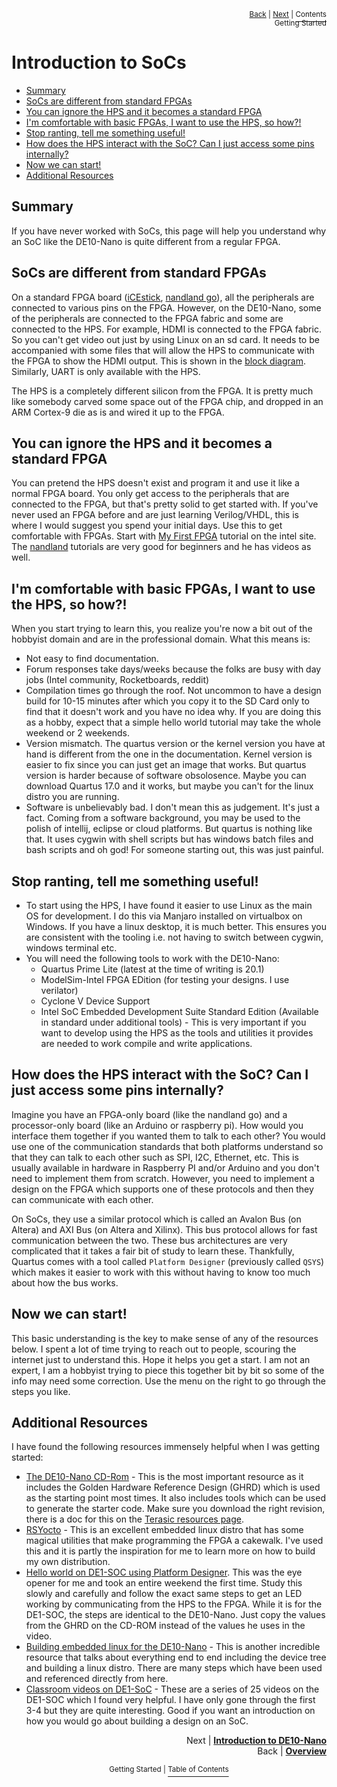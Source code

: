 <p align="right"><sup><a href="../README.md#getting-started">Back</a> | <a href="Introduction-to-DE10-Nano.md">Next</a> | </sup><a href="../README.md#getting-started"><sup>Contents</sup></a>
<br/>
<sup>Getting Started</sup></p>

# Introduction to SoCs

<!-- START doctoc generated TOC please keep comment here to allow auto update -->
<!-- DON'T EDIT THIS SECTION, INSTEAD RE-RUN doctoc TO UPDATE -->

- [Summary](#summary)
- [SoCs are different from standard FPGAs](#socs-are-different-from-standard-fpgas)
- [You can ignore the HPS and it becomes a standard FPGA](#you-can-ignore-the-hps-and-it-becomes-a-standard-fpga)
- [I'm comfortable with basic FPGAs, I want to use the HPS, so how?!](#im-comfortable-with-basic-fpgas-i-want-to-use-the-hps-so-how)
- [Stop ranting, tell me something useful!](#stop-ranting-tell-me-something-useful)
- [How does the HPS interact with the SoC? Can I just access some pins internally?](#how-does-the-hps-interact-with-the-soc-can-i-just-access-some-pins-internally)
- [Now we can start!](#now-we-can-start)
- [Additional Resources](#additional-resources)

<!-- END doctoc generated TOC please keep comment here to allow auto update -->

## Summary

If you have never worked with SoCs, this page will help you understand why an SoC like the DE10-Nano is quite different from a regular FPGA.

## SoCs are different from standard FPGAs

On a standard FPGA board ([iCEstick](https://www.latticesemi.com/icestick), [nandland go](https://www.nandland.com/goboard/introduction.html)), all the peripherals are connected to various pins on the FPGA. However, on the DE10-Nano, some of the peripherals are connected to the FPGA fabric and some are connected to the HPS. For example, HDMI is connected to the FPGA fabric. So you can't get video out just by using Linux on an sd card. It needs to be accompanied with some files that will allow the HPS to communicate with the FPGA to show the HDMI output. This is shown in the [block diagram](https://software.intel.com/content/www/us/en/develop/articles/de10-nano-board-schematic.html). Similarly, UART is only available with the HPS.

The HPS is a completely different silicon from the FPGA. It is pretty much like somebody carved some space out of the FPGA chip, and dropped in an ARM Cortex-9 die as is and wired it up to the FPGA.

## You can ignore the HPS and it becomes a standard FPGA

You can pretend the HPS doesn't exist and program it and use it like a normal FPGA board. You only get access to the peripherals that are connected to the FPGA, but that's pretty solid to get started with. If you've never used an FPGA before and are just learning Verilog/VHDL, this is where I would suggest you spend your initial days. Use this to get comfortable with FPGAs. Start with [My First FPGA](https://software.intel.com/content/www/us/en/develop/articles/terasic-de10-nano-get-started-guide.html) tutorial on the intel site. The [nandland](https://www.nandland.com/articles/fpga-101-fpgas-for-beginners.html) tutorials are very good for beginners and he has videos as well.

## I'm comfortable with basic FPGAs, I want to use the HPS, so how?!

When you start trying to learn this, you realize you're now a bit out of the hobbyist domain and are in the professional domain. What this means is:

- Not easy to find documentation.
- Forum responses take days/weeks because the folks are busy with day jobs (Intel community, Rocketboards, reddit)
- Compilation times go through the roof. Not uncommon to have a design build for 10-15 minutes after which you copy it to the SD Card only to find that it doesn't work and you have no idea why. If you are doing this as a hobby, expect that a simple hello world tutorial may take the whole weekend or 2 weekends.
- Version mismatch. The quartus version or the kernel version you have at hand is different from the one in the documentation. Kernel version is easier to fix since you can just get an image that works. But quartus version is harder because of software obsolosence. Maybe you can download Quartus 17.0 and it works, but maybe you can't for the linux distro you are running.
- Software is unbelievably bad. I don't mean this as judgement. It's just a fact. Coming from a software background, you may be used to the polish of intellij, eclipse or cloud platforms. But quartus is nothing like that. It uses cygwin with shell scripts but has windows batch files and bash scripts and oh god! For someone starting out, this was just painful.

## Stop ranting, tell me something useful!

- To start using the HPS, I have found it easier to use Linux as the main OS for development. I do this via Manjaro installed on virtualbox on Windows. If you have a linux desktop, it is much better. This ensures you are consistent with the tooling i.e. not having to switch between cygwin, windows terminal etc.
- You will need the following tools to work with the DE10-Nano:
  - Quartus Prime Lite (latest at the time of writing is 20.1)
  - ModelSim-Intel FPGA EDition (for testing your designs. I use verilator)
  - Cyclone V Device Support
  - Intel SoC Embedded Development Suite Standard Edition (Available in standard under additional tools) - This is very important if you want to develop using the HPS as the tools and utilities it provides are needed to work compile and write applications.

## How does the HPS interact with the SoC? Can I just access some pins internally?

Imagine you have an FPGA-only board (like the nandland go) and a processor-only board (like an Arduino or raspberry pi). How would you interface them together if you wanted them to talk to each other? You would use one of the communication standards that both platforms understand so that they can talk to each other such as SPI, I2C, Ethernet, etc. This is usually available in hardware in Raspberry PI and/or Arduino and you don't need to implement them from scratch. However, you need to implement a design on the FPGA which supports one of these protocols and then they can communicate with each other.

On SoCs, they use a similar protocol which is called an Avalon Bus (on Altera) and AXI Bus (on Altera and Xilinx). This bus protocol allows for fast communication between the two. These bus architectures are very complicated that it takes a fair bit of study to learn these. Thankfully, Quartus comes with a tool called `Platform Designer` (previously called `QSYS`) which makes it easier to work with this without having to know too much about how the bus works.

## Now we can start!

This basic understanding is the key to make sense of any of the resources below. I spent a lot of time trying to reach out to people, scouring the internet just to understand this. Hope it helps you get a start. I am not an expert, I am a hobbyist trying to piece this together bit by bit so some of the info may need some correction. Use the menu on the right to go through the steps you like.

## Additional Resources

I have found the following resources immensely helpful when I was getting started:

- [The DE10-Nano CD-Rom](https://www.terasic.com.tw/cgi-bin/page/archive.pl?Language=English&CategoryNo=205&No=1046&PartNo=4) - This is the most important resource as it includes the Golden Hardware Reference Design (GHRD) which is used as the starting point most times. It also includes tools which can be used to generate the starter code. Make sure you download the right revision, there is a doc for this on the [Terasic resources page](https://www.terasic.com.tw/cgi-bin/page/archive.pl?Language=English&No=1046&PartNo=4).
- [RSYocto](https://github.com/robseb/rsyocto) - This is an excellent embedded linux distro that has some magical utilities that make programming the FPGA a cakewalk. I've used this and it is partly the inspiration for me to learn more on how to build my own distribution.
- [Hello world on DE1-SOC using Platform Designer](https://www.youtube.com/watch?v=XXMeiVhjaZU&t=2268s). This was the eye opener for me and took an entire weekend the first time. Study this slowly and carefully and follow the exact same steps to get an LED working by communicating from the HPS to the FPGA. While it is for the DE1-SOC, the steps are identical to the DE10-Nano. Just copy the values from the GHRD on the CD-ROM instead of the values he uses in the video.
- [Building embedded linux for the DE10-Nano](https://bitlog.it/20170820_building_embedded_linux_for_the_terasic_de10-nano.html) - This is another incredible resource that talks about everything end to end including the device tree and building a linux distro. There are many steps which have been used and referenced directly from here.
- [Classroom videos on DE1-SoC](https://www.youtube.com/watch?v=sKhvMhTiuM4) - These are a series of 25 videos on the DE1-SOC which I found very helpful. I have only gone through the first 3-4 but they are quite interesting. Good if you want an introduction on how you would go about building a design on an SoC.

<p align="right">Next | <b><a href="Introduction-to-DE10-Nano.md">Introduction to DE10-Nano</a></b>
<br/>
Back | <b><a href="../README.md#getting-started">Overview</a></p>
</b><p align="center"><sup>Getting Started | </sup><a href="../README.md#getting-started"><sup>Table of Contents</sup></a></p>
